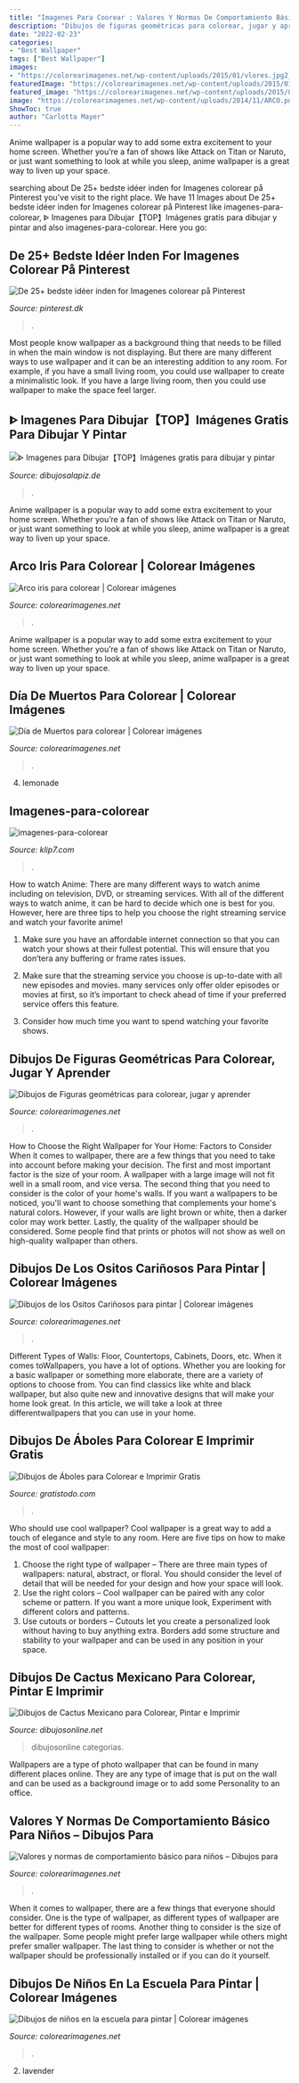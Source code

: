 ```yaml
---
title: "Imagenes Para Coorear : Valores Y Normas De Comportamiento Básico Para Niños – Dibujos Para"
description: "Dibujos de figuras geométricas para colorear, jugar y aprender"
date: "2022-02-23"
categories:
- "Best Wallpaper"
tags: ["Best Wallpaper"]
images:
- "https://colorearimagenes.net/wp-content/uploads/2015/01/vlores.jpg2_.jpg"
featuredImage: "https://colorearimagenes.net/wp-content/uploads/2015/01/ositos-cariñosos-465x454.jpg"
featured_image: "https://colorearimagenes.net/wp-content/uploads/2015/01/vlores.jpg2_.jpg"
image: "https://colorearimagenes.net/wp-content/uploads/2014/11/ARCO.png1_.gif"
ShowToc: true
author: "Carlotta Mayer"
---
```



Anime wallpaper is a popular way to add some extra excitement to your home screen. Whether you’re a fan of shows like Attack on Titan or Naruto, or just want something to look at while you sleep, anime wallpaper is a great way to liven up your space.

	

		
searching about De 25+ bedste idéer inden for Imagenes colorear på Pinterest you've visit to the right place. We have 11 Images about De 25+ bedste idéer inden for Imagenes colorear på Pinterest like imagenes-para-colorear, ᐈ Imagenes para Dibujar【TOP】Imágenes gratis para dibujar y pintar and also imagenes-para-colorear. Here you go:
		
    
## De 25+ Bedste Idéer Inden For Imagenes Colorear På Pinterest

<img loading=lazy src="https://i.pinimg.com/originals/15/08/32/1508322579411a60ab2fa469ba2da33c.png" onerror="this.onerror=null;this.src='https://tse2.mm.bing.net/th?id=OIP.gSsc0HUP7ldMF4RiNl3k2QAAAA&amp;pid=15.1';" alt="De 25+ bedste idéer inden for Imagenes colorear på Pinterest">

_Source: pinterest.dk_

>. 

	

Most people know wallpaper as a background thing that needs to be filled in when the main window is not displaying. But there are many different ways to use wallpaper and it can be an interesting addition to any room. For example, if you have a small living room, you could use wallpaper to create a minimalistic look. If you have a large living room, then you could use wallpaper to make the space feel larger.

    
## ᐈ Imagenes Para Dibujar【TOP】Imágenes Gratis Para Dibujar Y Pintar

<img loading=lazy src="https://dibujosalapiz.de/wp-content/uploads/2019/11/imagenes-para-colorear-e-imprimir.gif" onerror="this.onerror=null;this.src='https://tse1.mm.bing.net/th?id=OIP.YCpp1HjTuD7WDx8OBueGewHaGo&amp;pid=15.1';" alt="ᐈ Imagenes para Dibujar【TOP】Imágenes gratis para dibujar y pintar">

_Source: dibujosalapiz.de_

>. 

	

Anime wallpaper is a popular way to add some extra excitement to your home screen. Whether you’re a fan of shows like Attack on Titan or Naruto, or just want something to look at while you sleep, anime wallpaper is a great way to liven up your space.

    
## Arco Iris Para Colorear | Colorear Imágenes

<img loading=lazy src="https://colorearimagenes.net/wp-content/uploads/2014/11/ARCO.png1_.gif" onerror="this.onerror=null;this.src='https://tse4.mm.bing.net/th?id=OIP.qVAe3FrxZeRx60B4qugnOAHaD3&amp;pid=15.1';" alt="Arco iris para colorear | Colorear imágenes">

_Source: colorearimagenes.net_

>. 

	

Anime wallpaper is a popular way to add some extra excitement to your home screen. Whether you’re a fan of shows like Attack on Titan or Naruto, or just want something to look at while you sleep, anime wallpaper is a great way to liven up your space.

    
## Día De Muertos Para Colorear | Colorear Imágenes

<img loading=lazy src="https://colorearimagenes.net/wp-content/uploads/2014/10/muertos.jpg5_.jpg" onerror="this.onerror=null;this.src='https://tse4.mm.bing.net/th?id=OIP.T1zK3NPTwXeJPpKrJMRCdgHaFz&amp;pid=15.1';" alt="Día de Muertos para colorear | Colorear imágenes">

_Source: colorearimagenes.net_

>. 

	

4. lemonade 

    
## Imagenes-para-colorear

<img loading=lazy src="http://www.klip7.com/wp-content/uploads/2016/12/imagenes-para-colorear.gif" onerror="this.onerror=null;this.src='https://tse1.mm.bing.net/th?id=OIP.MzMlY0JEvzwk33rdlsizvQHaJZ&amp;pid=15.1';" alt="imagenes-para-colorear">

_Source: klip7.com_

>. 

	

How to watch Anime: There are many different ways to watch anime including on television, DVD, or streaming services.
With all of the different ways to watch anime, it can be hard to decide which one is best for you. However, here are three tips to help you choose the right streaming service and watch your favorite anime!
1. Make sure you have an affordable internet connection so that you can watch your shows at their fullest potential. This will ensure that you don’tera any buffering or frame rates issues.

2. Make sure that the streaming service you choose is up-to-date with all new episodes and movies. many services only offer older episodes or movies at first, so it’s important to check ahead of time if your preferred service offers this feature.

3. Consider how much time you want to spend watching your favorite shows.

    
## Dibujos De Figuras Geométricas Para Colorear, Jugar Y Aprender

<img loading=lazy src="https://colorearimagenes.net/wp-content/uploads/2021/07/figuras-geometricas-17.jpg" onerror="this.onerror=null;this.src='https://tse3.mm.bing.net/th?id=OIP.hxiSMYiEuM16pVEPxWo8PAHaH0&amp;pid=15.1';" alt="Dibujos de Figuras geométricas para colorear, jugar y aprender">

_Source: colorearimagenes.net_

>. 

	

How to Choose the Right Wallpaper for Your Home: Factors to Consider
When it comes to wallpaper, there are a few things that you need to take into account before making your decision. The first and most important factor is the size of your room. A wallpaper with a large image will not fit well in a small room, and vice versa. 
The second thing that you need to consider is the color of your home's walls. If you want a wallpapers to be noticed, you'll want to choose something that complements your home's natural colors. However, if your walls are light brown or white, then a darker color may work better. 
Lastly, the quality of the wallpaper should be considered. Some people find that prints or photos will not show as well on high-quality wallpaper than others.

    
## Dibujos De Los Ositos Cariñosos Para Pintar | Colorear Imágenes

<img loading=lazy src="https://colorearimagenes.net/wp-content/uploads/2015/01/ositos-cariñosos-465x454.jpg" onerror="this.onerror=null;this.src='https://tse1.mm.bing.net/th?id=OIP.zjkyvqSiHL24NlJFcMK1cwHaHO&amp;pid=15.1';" alt="Dibujos de los Ositos Cariñosos para pintar | Colorear imágenes">

_Source: colorearimagenes.net_

>. 

	

Different Types of Walls: Floor, Countertops, Cabinets, Doors, etc.
When it comes toWallpapers, you have a lot of options. Whether you are looking for a basic wallpaper or something more elaborate, there are a variety of options to choose from. You can find classics like white and black wallpaper, but also quite new and innovative designs that will make your home look great. In this article, we will take a look at three differentwallpapers that you can use in your home.

    
## Dibujos De Áboles Para Colorear E Imprimir Gratis

<img loading=lazy src="https://www.gratistodo.com/wp-content/uploads/2017/06/Dibujos-de-Arboles-para-colorear-e-imprimir-7.jpg" onerror="this.onerror=null;this.src='https://tse1.mm.bing.net/th?id=OIP.R_Ek88xcpUvsZw3RPm2QMwHaGD&amp;pid=15.1';" alt="Dibujos de Áboles para Colorear e Imprimir Gratis">

_Source: gratistodo.com_

>. 

	

Who should use cool wallpaper?
Cool wallpaper is a great way to add a touch of elegance and style to any room. Here are five tips on how to make the most of cool wallpaper: 
1) Choose the right type of wallpaper – There are three main types of wallpapers: natural, abstract, or floral. You should consider the level of detail that will be needed for your design and how your space will look. 
2) Use the right colors – Cool wallpaper can be paired with any color scheme or pattern. If you want a more unique look, Experiment with different colors and patterns. 
3) Use cutouts or borders – Cutouts let you create a personalized look without having to buy anything extra. Borders add some structure and stability to your wallpaper and can be used in any position in your space.

    
## Dibujos De Cactus Mexicano Para Colorear, Pintar E Imprimir

<img loading=lazy src="https://www.dibujosonline.net/images/imgcolor/1541126223_change-photo-to-coloring-page-cactus-coloring-page-fiesta-coloring-sheets-coloring-fiesta-page-a-free-change-photo-to-coloring-page-free.jpg" onerror="this.onerror=null;this.src='https://tse2.mm.bing.net/th?id=OIP.yjaE8_sbKHXx94FXrKKUfgHaLM&amp;pid=15.1';" alt="Dibujos de Cactus Mexicano para Colorear, Pintar e Imprimir">

_Source: dibujosonline.net_

>dibujosonline categorias. 

	



Wallpapers are a type of photo wallpaper that can be found in many different places online. They are any type of image that is put on the wall and can be used as a background image or to add some Personality to an office.

    
## Valores Y Normas De Comportamiento Básico Para Niños – Dibujos Para

<img loading=lazy src="https://colorearimagenes.net/wp-content/uploads/2015/01/vlores.jpg2_.jpg" onerror="this.onerror=null;this.src='https://tse3.mm.bing.net/th?id=OIP.cweAVPl5VMtBQqswrcS5kwHaEz&amp;pid=15.1';" alt="Valores y normas de comportamiento básico para niños – Dibujos para">

_Source: colorearimagenes.net_

>. 

	

When it comes to wallpaper, there are a few things that everyone should consider. One is the type of wallpaper, as different types of wallpaper are better for different types of rooms. Another thing to consider is the size of the wallpaper. Some people might prefer large wallpaper while others might prefer smaller wallpaper. The last thing to consider is whether or not the wallpaper should be professionally installed or if you can do it yourself.

    
## Dibujos De Niños En La Escuela Para Pintar | Colorear Imágenes

<img loading=lazy src="https://colorearimagenes.net/wp-content/uploads/2015/02/niños-en-clase.jpg4_.jpg" onerror="this.onerror=null;this.src='https://tse2.mm.bing.net/th?id=OIP.lL7GEK9pBR03_SIPmEnOAgAAAA&amp;pid=15.1';" alt="Dibujos de niños en la escuela para pintar | Colorear imágenes">

_Source: colorearimagenes.net_

>. 

	

2. lavender 

